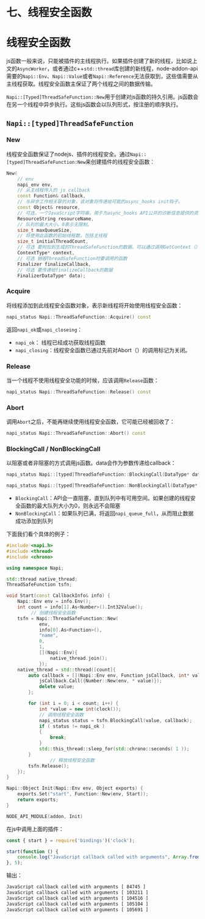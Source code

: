 # 七、线程安全函数

# 线程安全函数

js函数一般来说，只能被插件的主线程执行。如果插件创建了新的线程，比如说上文的`AsyncWorker`，或者通过c++`std::thread`库创建的新线程，node-addon-api需要的`Napi::Env`、`Napi::Value`或者`Napi::Reference`无法获取到，这些值需要从主线程获取。线程安全函数主保证了两个线程之间的数据传输。

`Napi::[Typed]ThreadSafeFunction::New`用于创建对js函数的持久引用。js函数会在另一个线程中异步执行。这些js函数会以队列形式，按注册的顺序执行。

## `Napi::[typed]ThreadSafeFunction`

### New

线程安全函数保证了nodejs、插件的线程安全。通过`Napi::[typed]ThreadSafeFunction:New`来创建插件的线程安全函数：

```c++
New(
    // env
    napi_env env,
    // 从主线程传入的 js callback
    const Function& callback,
    // 与异步工作相关联的对象，该对象将传递给可能的async_hooks init钩子。
    const Object& resource,
    // 可选，一个JavaScript字符串，用于为async_hooks API公开的诊断信息提供的资源类型提供标识符。
    ResourceString resourceName,
    // 队列的最大大小。0表示无限制。
    size_t maxQueueSize,
    // 将使用此函数的初始线程数，包括主线程
    size_t initialThreadCount,
    // 可选 要附加到生成的ThreadSafeFunction的数据。可以通过调用GetContext（）来检索它
    ContextType* context,
    // 可选 销毁ThreadSafeFunction时要调用的函数
    Finalizer finalizeCallback,
    // 可选 要传递给finalizeCallback的数据
    FinalizerDataType* data);
```

### Acquire

将线程添加到此线程安全函数对象，表示新线程将开始使用线程安全函数：

```c++
napi_status Napi::ThreadSafeFunction::Acquire() const
```

返回`napi_ok`或`napi_closeing`：

-   `napi_ok`： 线程已经成功获取线程函数
-   `napi_closing`：线程安全函数已通过先前对Abort（）的调用标记为关闭。

### Release

当一个线程不使用线程安全功能的时候，应该调用`Release`函数：

```c++
napi_status Napi::ThreadSafeFunction::Release() const
```

### Abort

调用`Abort`之后，不能再继续使用线程安全函数，它可能已经被回收了：

```c++
napi_status Napi::ThreadSafeFunction::Abort() const
```

### BlockingCall / NonBlockingCall

以阻塞或者非阻塞的方式调用js函数。data会作为参数传递给callback：

```c++
napi_status Napi::[typed]ThreadSafeFunction::BlockingCall(DataType* data, Callback callback) const

napi_status Napi::[typed]ThreadSafeFunction::NonBlockingCall(DataType* data, Callback callback) const
```

-   `BlockingCall`：API会一直阻塞，直到队列中有可用空间。如果创建的线程安全函数的最大队列大小为0，则永远不会阻塞
-   `NonBlockingCall`：如果队列已满，将返回`napi_queue_full`，从而阻止数据成功添加到队列

下面我们看个具体的例子：

```c++
#include <napi.h>
#include <thread>
#include <chrono>

using namespace Napi;

std::thread native_thread;
ThreadSafeFunction tsfn;

void Start(const CallbackInfo& info) {
    Napi::Env env = info.Env();
    int count = info[1].As<Number>().Int32Value();
         // 创建线程安全函数
    tsfn = Napi::ThreadSafeFunction::New(
            env,
            info[0].As<Function>(),
            "name",
            0,
            1,
            [](Napi::Env){
                native_thread.join();
            });
    native_thread = std::thread([count]{
        auto callback = [](Napi::Env env, Function jsCallback, int* value) {
            jsCallback.Call({Number::New(env, * value)});
            delete value;
        };

        for (int i = 0; i < count; i++) {
            int *value = new int(clock());
            // 调用线程安全函数
            napi_status status = tsfn.BlockingCall(value, callback);
            if ( status != napi_ok )
            {
                break;
            }
            std::this_thread::sleep_for(std::chrono::seconds( 1 ));
        }
                // 释放线程安全函数
        tsfn.Release();
    });
}

Napi::Object Init(Napi::Env env, Object exports) {
    exports.Set("start", Function::New(env, Start));
    return exports;
}

NODE_API_MODULE(addon, Init)
```

在js中调用上面的插件：

```javascript
const { start } = require('bindings')('clock');

start(function () {
    console.log("JavaScript callback called with arguments", Array.from(arguments));
}, 5);
```

输出：

```bash
JavaScript callback called with arguments [ 84745 ]
JavaScript callback called with arguments [ 103211 ]
JavaScript callback called with arguments [ 104516 ]
JavaScript callback called with arguments [ 105104 ]
JavaScript callback called with arguments [ 105691 ]
```
